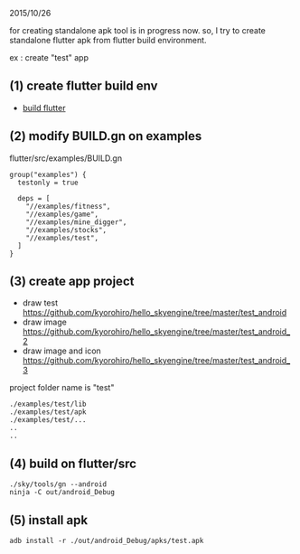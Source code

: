 2015/10/26

for creating standalone apk tool is in progress now. 
so, I try to create standalone flutter apk from flutter build environment.


ex : create "test" app

## (1) create flutter build env
  * [build flutter](build_flutter/README.md)

## (2) modify BUILD.gn on examples
flutter/src/examples/BUILD.gn
```
group("examples") {
  testonly = true

  deps = [
    "//examples/fitness",
    "//examples/game",
    "//examples/mine_digger",
    "//examples/stocks",
    "//examples/test",
  ]
}
```

## (3) create app project

* draw test
  https://github.com/kyorohiro/hello_skyengine/tree/master/test_android
* draw image
  https://github.com/kyorohiro/hello_skyengine/tree/master/test_android_2
* draw image and icon
  https://github.com/kyorohiro/hello_skyengine/tree/master/test_android_3


project folder name is "test"
```
./examples/test/lib
./examples/test/apk
./examples/test/...
..
..
```

## (4) build on flutter/src
```
./sky/tools/gn --android
ninja -C out/android_Debug
```

## (5) install apk
```
adb install -r ./out/android_Debug/apks/test.apk 

```
